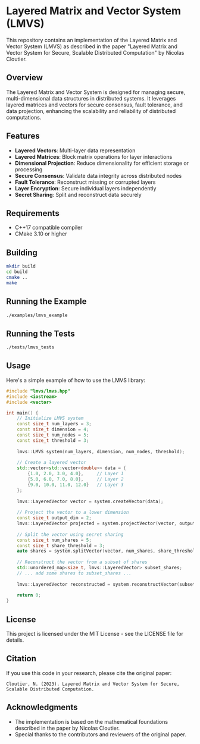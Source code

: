 # Layered Matrix and Vector System (LMVS)

This repository contains an implementation of the Layered Matrix and Vector System (LMVS) as described in the paper "Layered Matrix and Vector System for Secure, Scalable Distributed Computation" by Nicolas Cloutier.

## Overview

The Layered Matrix and Vector System is designed for managing secure, multi-dimensional data structures in distributed systems. It leverages layered matrices and vectors for secure consensus, fault tolerance, and data projection, enhancing the scalability and reliability of distributed computations.

## Features

- **Layered Vectors**: Multi-layer data representation
- **Layered Matrices**: Block matrix operations for layer interactions
- **Dimensional Projection**: Reduce dimensionality for efficient storage or processing
- **Secure Consensus**: Validate data integrity across distributed nodes
- **Fault Tolerance**: Reconstruct missing or corrupted layers
- **Layer Encryption**: Secure individual layers independently
- **Secret Sharing**: Split and reconstruct data securely

## Requirements

- C++17 compatible compiler
- CMake 3.10 or higher

## Building

```bash
mkdir build
cd build
cmake ..
make
```

## Running the Example

```bash
./examples/lmvs_example
```

## Running the Tests

```bash
./tests/lmvs_tests
```

## Usage

Here's a simple example of how to use the LMVS library:

```cpp
#include "lmvs/lmvs.hpp"
#include <iostream>
#include <vector>

int main() {
    // Initialize LMVS system
    const size_t num_layers = 3;
    const size_t dimension = 4;
    const size_t num_nodes = 5;
    const size_t threshold = 3;
    
    lmvs::LMVS system(num_layers, dimension, num_nodes, threshold);
    
    // Create a layered vector
    std::vector<std::vector<double>> data = {
        {1.0, 2.0, 3.0, 4.0},     // Layer 1
        {5.0, 6.0, 7.0, 8.0},     // Layer 2
        {9.0, 10.0, 11.0, 12.0}   // Layer 3
    };
    
    lmvs::LayeredVector vector = system.createVector(data);
    
    // Project the vector to a lower dimension
    const size_t output_dim = 2;
    lmvs::LayeredVector projected = system.projectVector(vector, output_dim);
    
    // Split the vector using secret sharing
    const size_t num_shares = 5;
    const size_t share_threshold = 3;
    auto shares = system.splitVector(vector, num_shares, share_threshold);
    
    // Reconstruct the vector from a subset of shares
    std::unordered_map<size_t, lmvs::LayeredVector> subset_shares;
    // ... add some shares to subset_shares ...
    
    lmvs::LayeredVector reconstructed = system.reconstructVector(subset_shares, share_threshold);
    
    return 0;
}
```

## License

This project is licensed under the MIT License - see the LICENSE file for details.

## Citation

If you use this code in your research, please cite the original paper:

```
Cloutier, N. (2023). Layered Matrix and Vector System for Secure, Scalable Distributed Computation.
```

## Acknowledgments

- The implementation is based on the mathematical foundations described in the paper by Nicolas Cloutier.
- Special thanks to the contributors and reviewers of the original paper.
